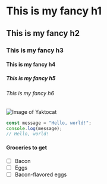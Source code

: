 # This is my fancy h1
## This is my fancy h2
### This is my fancy h3
#### This is my fancy h4
##### This is my fancy h5
###### This is my fancy h6
![Image of Yaktocat](https://octodex.github.com/images/yaktocat.png)
```javascript
const message = "Hello, world!";
console.log(message);
// Hello, world!
```
#### Groceries to get
- [ ] Bacon
- [ ] Eggs
- [ ] Bacon-flavored eggs
